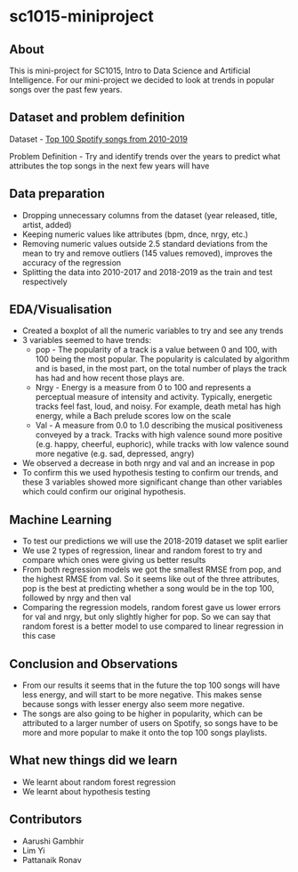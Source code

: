 # sc1015-miniproject

## About

This is mini-project for SC1015, Intro to Data Science and Artificial Intelligence.
For our mini-project we decided to look at trends in popular songs over the past few years.

## Dataset and problem definition

Dataset - [Top 100 Spotify songs from 2010-2019](https://www.kaggle.com/datasets/muhmores/spotify-top-100-songs-of-20152019)

Problem Definition - Try and identify trends over the years to predict what attributes the top songs in the next few years will have

## Data preparation
- Dropping unnecessary columns from the dataset (year released, title, artist, added)
- Keeping numeric values like attributes (bpm, dnce, nrgy, etc.)
- Removing numeric values outside 2.5 standard deviations from the mean to try and remove outliers (145 values removed), improves the accuracy of the regression
- Splitting the data into 2010-2017 and 2018-2019 as the train and test respectively

## EDA/Visualisation
- Created a boxplot of all the numeric variables to try and see any trends
- 3 variables seemed to have trends: 
    - pop - The popularity of a track is a value between 0 and 100, with 100 being the most popular. The popularity is calculated by algorithm and is based, in the most part, on the total number of plays the track has had and how recent those plays are. 
    - Nrgy - Energy is a measure from 0 to 100 and represents a perceptual measure of intensity and activity. Typically, energetic tracks feel fast, loud, and noisy. For example, death metal has high energy, while a Bach prelude scores low on the scale
    - Val - A measure from 0.0 to 1.0 describing the musical positiveness conveyed by a track. Tracks with high valence sound more positive (e.g. happy, cheerful, euphoric), while tracks with low valence sound more negative (e.g. sad, depressed, angry)
- We observed a decrease in both nrgy and val and an increase in pop
- To confirm this we used hypothesis testing to confirm our trends, and these 3 variables showed more significant change than other variables which could confirm our original hypothesis. 

## Machine Learning
- To test our predictions we will use the 2018-2019 dataset we split earlier
- We use 2 types of regression, linear and random forest to try and compare which ones were giving us better results
- From both regression models we got the smallest RMSE from pop, and the highest RMSE from val. So it seems like out of the three attributes, pop is the best at predicting whether a song would be in the top 100, followed by nrgy and then val
- Comparing the regression models, random forest gave us lower errors for val and nrgy, but only slightly higher for pop. So we can say that random forest is a better model to use compared to linear regression in this case

## Conclusion and Observations
- From our results it seems that in the future the top 100 songs will have less energy, and will start to be more negative. This makes sense because songs with lesser energy also seem more negative. 
- The songs are also going to be higher in popularity, which can be attributed to a larger number of users on Spotify, so songs have to be more and more popular to make it onto the top 100 songs playlists.

## What new things did we learn
- We learnt about random forest regression
- We learnt about hypothesis testing

## Contributors
- Aarushi Gambhir
- Lim Yi
- Pattanaik Ronav
